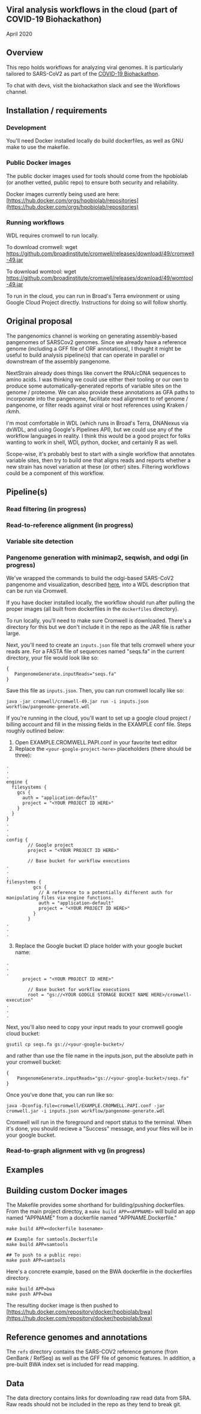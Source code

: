 Viral analysis workflows in the cloud (part of COVID-19 Biohackathon)
--------------------
April 2020

## Overview
This repo holds workflows for analyzing viral genomes. It is
particularly tailored to SARS-CoV2 as part of the [COVID-19 Biohackathon](https://github.com/virtual-biohackathons/covid-19-bh20).

To chat with devs, visit the biohackathon slack and see the Workflows channel.

## Installation / requirements

### Development
You'll need Docker installed locally do build dockerfiles, as well as GNU make to use the makefile.

### Public Docker images
The public docker images used for tools should come from the hpobiolab (or another vetted, public repo) to ensure both security and reliability.

Docker images currently being used are here: [https://hub.docker.com/orgs/hpobiolab/repositories](https://hub.docker.com/orgs/hpobiolab/repositories)


### Running workflows
WDL requires cromwell to run locally.

To download cromwell: wget https://github.com/broadinstitute/cromwell/releases/download/49/cromwell-49.jar

To download womtool: wget https://github.com/broadinstitute/cromwell/releases/download/49/womtool-49.jar

To run in the cloud, you can run in Broad's Terra environment or using Google Cloud Project directly. Instructions for doing so will follow shortly.



## Original proposal
The pangenomics channel is working on generating assembly-based pangenomes of SARSCov2 genomes. Since we already have a reference genome (including a GFF file of ORF annotations), I thought it might be useful to build analysis pipeline(s) that can operate in parallel or downstream of the assembly pangenome.

NextStrain already does things like convert the RNA/cDNA sequences to amino acids. I was thinking we could use either their tooling or our own to produce some automatically-generated reports of variable sites on the genome / proteome. We can also provide these annotations as GFA paths to incorporate into the pangenome, facilitate read alignment to ref genome / pangenome, or filter reads against viral or host references using Kraken / rkmh.

I'm most comfortable in WDL (which runs in Broad's Terra, DNANexus via dxWDL, and using Google's Pipelines API), but we could use any of the workflow languages in reality. I think this would be a good project for folks wanting to work in shell, WDl, python, docker, and certainly R as well.

Scope-wise, it's probably best to start with a single workflow that annotates variable sites, then try to build one that aligns reads and reports whether a new strain has novel variation at these (or other) sites. Filtering workflows could be a component of this workflow.

## Pipeline(s)

### Read filtering (in progress)

### Read-to-reference alignment (in progress)

### Variable site detection

### Pangenome generation with minimap2, seqwish, and odgi (in progress)
We've wrapped the commands to build the odgi-based SARS-CoV2 pangenome and
visualization, described [here](https://github.com/virtual-biohackathons/covid-19-bh20/wiki/Pangenome), into a WDL description that can be run via Cromwell.

If you have docker installed locally, the workflow should run after pulling the proper images
(all built from dockerfiles in the `dockerfiles` directory).

To run locally, you'll need to make sure Cromwell is downloaded. There's a directory for this but we don't include it in the repo as the JAR file is rather large.

Next, you'll need to create an `inputs.json` file that tells cromwell where your reads are.
For a FASTA file of sequences named "seqs.fa" in the current directory,
your file would look like so:
```
{
   PangenomeGenerate.inputReads="seqs.fa"
}
```

Save this file as `inputs.json`. Then, you can run cromwell locally like so:  

```
java -jar cromwell/cromwell-49.jar run -i inputs.json workflow/pangenome-generate.wdl
```


If you're running in the cloud,
you'll want to set up a google cloud project / billing account
and fill in the missing fields in the
EXAMPLE conf file. Steps roughly outlined below:
1. Open EXAMPLE.CROMWELL.PAPI.conf in your favorite text editor
2. Replace the `<your-google-project-here>` placeholders (there should be three):
```
.
.
.
engine {
  filesystems {
    gcs {
      auth = "application-default"
      project = "<YOUR PROJECT ID HERE>"
    }
  }
}
.
.
.
config {
        // Google project
        project = "<YOUR PROJECT ID HERE>"

        // Base bucket for workflow executions
.
.
.
filesystems {
          gcs {
            // A reference to a potentially different auth for manipulating files via engine functions.
            auth = "application-default"
            project = "<YOUR PROJECT ID HERE>"
          }
        }
.
.
.
```
3. Replace the Google bucket ID place holder with your google bucket name:
```
.
.
.
      project = "<YOUR PROJECT ID HERE>"

        // Base bucket for workflow executions
        root = "gs://<YOUR GOOGLE STORAGE BUCKET NAME HERE>/cromwell-execution"
.
.
.
```


Next, you'll also need to copy your input reads to your cromwell google cloud bucket:
```
gsutil cp seqs.fa gs://<your-google-bucket>/
```

and rather than use the file name in the inputs.json,
put the absolute path in your cromwell bucket:
```
{
    PangenomeGenerate.inputReads="gs://<your-google-bucket>/seqs.fa"
}
```

Once you've done that, you can run like so:

```
java -Dconfig.file=cromwell/EXAMPLE.CROMWELL.PAPI.conf -jar cromwell.jar -i inputs.json workflow/pangenome-generate.wdl
```

Cromwell will run in the foreground and report status to the terminal. When it's done, you should recieve a "Success" message, and your files will be in your google bucket.


### Read-to-graph alignment with vg (in progress)


## Examples

## Building custom Docker images

The Makefile provides some shorthand for building/pushing dockerfiles. From the main project directoy,
a `make build APP=<APPNAME>` will build an app named "APPNAME" from a dockerfile named "APPNAME.Dockerfile."

```
make build APP=<dockerfile basename>

## Example for samtools.Dockerfile
make build APP=samtools

## To push to a public repo:
make push APP=samtools
```

Here's a concrete example, based on the BWA dockerfile in the dockerfiles directory.
```
make build APP=bwa
make push APP=bwa
```

The resulting docker image is then pushed to [https://hub.docker.com/repository/docker/hpobiolab/bwa](https://hub.docker.com/repository/docker/hpobiolab/bwa)

## Reference genomes and annotations
The `refs` directory contains the SARS-COV2 reference genome (from GenBank / RefSeq) as well
as the GFF file of genomic features. In addition, a pre-built BWA index set is included for read mapping.

## Data
The data directory contains links for downloading raw read data from SRA. Raw reads should not be included in the repo as they tend to break git.


